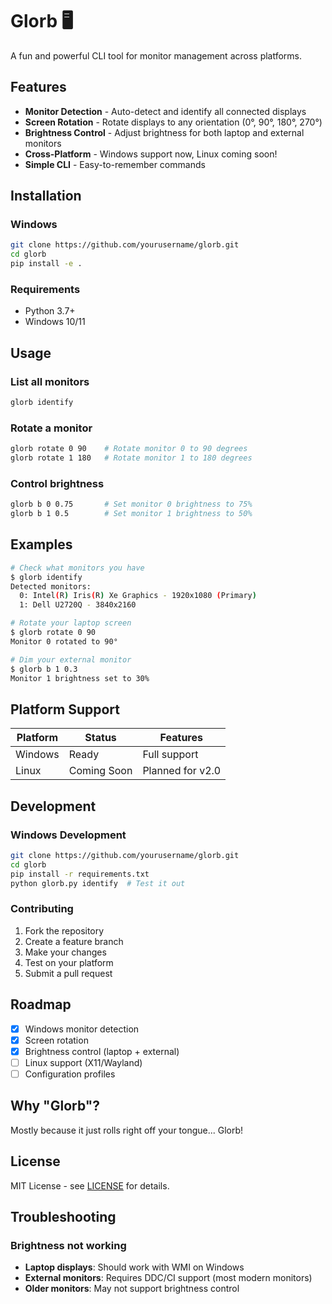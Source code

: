 # Glorb 🖥️

A fun and powerful CLI tool for monitor management across platforms.

## Features

- **Monitor Detection** - Auto-detect and identify all connected displays
- **Screen Rotation** - Rotate displays to any orientation (0°, 90°, 180°, 270°)
- **Brightness Control** - Adjust brightness for both laptop and external monitors
- **Cross-Platform** - Windows support now, Linux coming soon!
- **Simple CLI** - Easy-to-remember commands

## Installation

### Windows

```bash
git clone https://github.com/yourusername/glorb.git
cd glorb
pip install -e .
```

### Requirements

- Python 3.7+
- Windows 10/11

## Usage

### List all monitors

```bash
glorb identify
```

### Rotate a monitor

```bash
glorb rotate 0 90    # Rotate monitor 0 to 90 degrees
glorb rotate 1 180   # Rotate monitor 1 to 180 degrees
```

### Control brightness

```bash
glorb b 0 0.75       # Set monitor 0 brightness to 75%
glorb b 1 0.5        # Set monitor 1 brightness to 50%
```

## Examples

```bash
# Check what monitors you have
$ glorb identify
Detected monitors:
  0: Intel(R) Iris(R) Xe Graphics - 1920x1080 (Primary)
  1: Dell U2720Q - 3840x2160

# Rotate your laptop screen
$ glorb rotate 0 90
Monitor 0 rotated to 90°

# Dim your external monitor
$ glorb b 1 0.3
Monitor 1 brightness set to 30%
```

## Platform Support

| Platform | Status      | Features         |
| -------- | ----------- | ---------------- |
| Windows  | Ready       | Full support     |
| Linux    | Coming Soon | Planned for v2.0 |

## Development

### Windows Development

```bash
git clone https://github.com/yourusername/glorb.git
cd glorb
pip install -r requirements.txt
python glorb.py identify  # Test it out
```

### Contributing

1. Fork the repository
2. Create a feature branch
3. Make your changes
4. Test on your platform
5. Submit a pull request

## Roadmap

- [x] Windows monitor detection
- [x] Screen rotation
- [x] Brightness control (laptop + external)
- [ ] Linux support (X11/Wayland)
- [ ] Configuration profiles

## Why "Glorb"?

Mostly because it just rolls right off your tongue... Glorb!

## License

MIT License - see [LICENSE](LICENSE) for details.

## Troubleshooting

### Brightness not working

- **Laptop displays**: Should work with WMI on Windows
- **External monitors**: Requires DDC/CI support (most modern monitors)
- **Older monitors**: May not support brightness control
